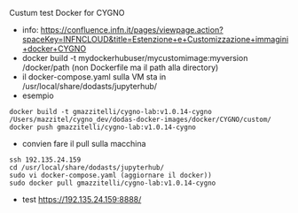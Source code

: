 Custum test Docker for CYGNO

* info: https://confluence.infn.it/pages/viewpage.action?spaceKey=INFNCLOUD&title=Estenzione+e+Customizzazione+immagini+docker+CYGNO
* docker build -t mydockerhubuser/mycustomimage:myversion /docker/path (non Dockerfile ma il path alla directory)
* il docker-compose.yaml sulla VM sta in /usr/local/share/dodasts/jupyterhub/
* esempio 
```
docker build -t gmazzitelli/cygno-lab:v1.0.14-cygno /Users/mazzitel/cygno_dev/dodas-docker-images/docker/CYGNO/custom/
docker push gmazzitelli/cygno-lab:v1.0.14-cygno
```
* convien fare il pull sulla macchina
```
ssh 192.135.24.159
cd /usr/local/share/dodasts/jupyterhub/
sudo vi docker-compose.yaml (aggiornare il docker))
sudo docker pull gmazzitelli/cygno-lab:v1.0.14-cygno
```

* test https://192.135.24.159:8888/
